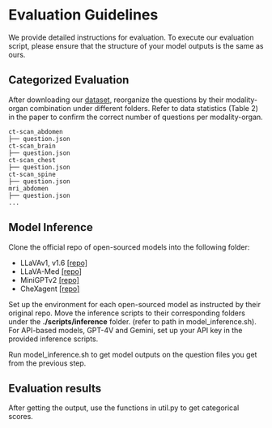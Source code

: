 # Evaluation Guidelines
We provide detailed instructions for evaluation. To execute our evaluation script, please ensure that the structure of your model outputs is the same as ours.

## Categorized Evaluation

After downloading our [dataset](https://huggingface.co/datasets/rippleripple/ProbMed), reorganize the questions by their modality-organ combination under different folders. Refer to data statistics (Table 2) in the paper to confirm the correct number of questions per modality-organ.

```
ct-scan_abdomen
├── question.json
ct-scan_brain
├── question.json
ct-scan_chest
├── question.json
ct-scan_spine
├── question.json
mri_abdomen
├── question.json
...
```

## Model Inference

Clone the official repo of open-sourced models into the following folder:
* LLaVAv1, v1.6 [[repo]](https://github.com/haotian-liu/LLaVA)
* LLaVA-Med [[repo]](https://github.com/microsoft/LLaVA-Med)
* MiniGPTv2 [[repo]](https://github.com/Vision-CAIR/MiniGPT-4)
* CheXagent [[repo]](https://github.com/Stanford-AIMI/CheXagent)

Set up the environment for each open-sourced model as instructed by their original repo. Move the inference scripts to their corresponding folders under the **./scripts/inference** folder. (refer to path in model_inference.sh). For API-based models, GPT-4V and Gemini, set up your API key in the provided inference scripts.

Run model_inference.sh to get model outputs on the question files you get from the previous step.


## Evaluation results

After getting the output, use the functions in util.py to get categorical scores.
